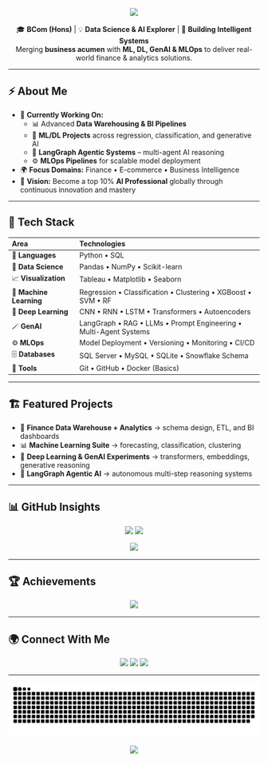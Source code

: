 <!-- Elegant Animated Header -->
<p align="center">
  <img src="https://capsule-render.vercel.app/api?type=waving&height=160&text=Divy%20Yadav%20👋&fontAlign=50&fontAlignY=35&color=0:00C6FF,100:0072FF&fontColor=ffffff&fontSize=40&desc=Data%20Science%20%26%20AI%20Explorer&descAlign=50&descAlignY=55" />
</p>

<p align="center">
  🎓 <b>BCom (Hons)</b> | 💡 <b>Data Science & AI Explorer</b> | 🚀 <b>Building Intelligent Systems</b>  
  <br>
  Merging <b>business acumen</b> with <b>ML, DL, GenAI & MLOps</b> to deliver real-world finance & analytics solutions.
</p>

---

## ⚡ About Me  

- 🔭 **Currently Working On:**  
  - 📊 Advanced **Data Warehousing & BI Pipelines**  
  - 🤖 **ML/DL Projects** across regression, classification, and generative AI  
  - 🧠 **LangGraph Agentic Systems** – multi-agent AI reasoning  
  - ⚙️ **MLOps Pipelines** for scalable model deployment  
- 🌍 **Focus Domains:** Finance • E-commerce • Business Intelligence  
- 🎯 **Vision:** Become a top 10% **AI Professional** globally through continuous innovation and mastery  

---

## 🧰 Tech Stack  

| **Area** | **Technologies** |
|:--|:--|
| 🐍 **Languages** | Python • SQL |
| 🧮 **Data Science** | Pandas • NumPy • Scikit-learn |
| 📈 **Visualization** | Tableau • Matplotlib • Seaborn |
| 🤖 **Machine Learning** | Regression • Classification • Clustering • XGBoost • SVM • RF |
| 🧠 **Deep Learning** | CNN • RNN • LSTM • Transformers • Autoencoders |
| 🪄 **GenAI** | LangGraph • RAG • LLMs • Prompt Engineering • Multi-Agent Systems |
| ⚙️ **MLOps** | Model Deployment • Versioning • Monitoring • CI/CD |
| 🗄️ **Databases** | SQL Server • MySQL • SQLite • Snowflake Schema |
| 🧰 **Tools** | Git • GitHub • Docker (Basics) |

---

## 🏗️ Featured Projects  

- 💼 **Finance Data Warehouse + Analytics** → schema design, ETL, and BI dashboards  
- 📊 **Machine Learning Suite** → forecasting, classification, clustering  
- 🧬 **Deep Learning & GenAI Experiments** → transformers, embeddings, generative reasoning  
- 🧩 **LangGraph Agentic AI** → autonomous multi-step reasoning systems  

---

## 📊 GitHub Insights  
<p align="center">
  <img src="https://github-readme-stats.vercel.app/api?username=dvy246&show_icons=true&theme=github_dark&hide_border=true" height="165">
  <img src="https://github-readme-stats.vercel.app/api/top-langs/?username=dvy246&layout=compact&theme=github_dark&hide_border=true" height="165">
</p>

<p align="center">
  <img src="https://github-readme-streak-stats.herokuapp.com?user=dvy246&theme=github-dark&hide_border=true" height="165">
</p>

---

## 🏆 Achievements  
<p align="center">
  <img src="https://github-profile-trophy.vercel.app/?username=dvy246&theme=algolia&margin-w=10&margin-h=10&no-frame=true" />
</p>

---

## 🌍 Connect With Me  

<p align="center">
  <a href="https://github.com/dvy246"><img src="https://img.shields.io/badge/GitHub-0A0A0A?style=for-the-badge&logo=github&logoColor=white"/></a>
  <a href="https://www.linkedin.com/in/divyyadav/"><img src="https://img.shields.io/badge/LinkedIn-0A66C2?style=for-the-badge&logo=linkedin&logoColor=white"/></a>
  <a href="mailto:divyy@example.com"><img src="https://img.shields.io/badge/Email-DB4437?style=for-the-badge&logo=gmail&logoColor=white"/></a>
</p>

---

<p align="center">
  <img src="https://github.com/Platane/snk/raw/output/github-contribution-grid-snake.svg" width="900" alt="snake animation">
</p>

<p align="center">
  <img src="https://komarev.com/ghpvc/?username=dvy246&label=Profile+Views&color=0072FF&style=flat-square" />
</p>
